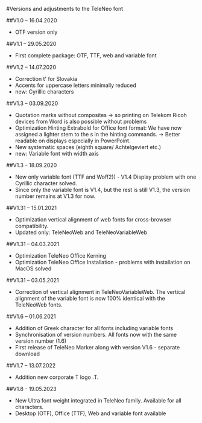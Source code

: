 #Versions and adjustments to the TeleNeo font

##V1.0 – 16.04.2020
- OTF version only

##V1.1 – 29.05.2020
- First complete package: OTF, TTF, web and variable font

##V1.2 – 14.07.2020
- Correction t' for Slovakia
- Accents for uppercase letters minimally reduced
- new: Cyrillic characters

##V1.3 – 03.09.2020
- Quotation marks without composites -> so printing on Telekom Ricoh devices from Word is also possible without problems
- Optimization Hinting Extrabold for Office font format: We have now assigned a lighter stem to the s in the hinting commands. -> Better readable on displays especially in PowerPoint.
- New systematic spaces (eighth square/ Achtelgeviert etc.)
- new: Variable font with width axis

##V1.3 – 18.09.2020
- New only variable font (TTF and Woff2)) - V1.4
Display problem with one Cyrillic character solved.
- Since only the variable font is V1.4, but the rest is still V1.3, the version number remains at V1.3 for now.

##V1.31 – 15.01.2021
- Optimization vertical alignment of web fonts for cross-browser compatibility.
- Updated only: TeleNeoWeb and TeleNeoVariableWeb

##V1.31 – 04.03.2021
- Optimization TeleNeo Office Kerning
- Optimization TeleNeo Office Installation - problems with installation on MacOS solved

##V1.31 – 03.05.2021
- Correction of vertical alignment in TeleNeoVariableWeb. The vertical alignment of the variable font is now 100% identical with the TeleNeoWeb fonts.

##V1.6 – 01.06.2021
- Addition of Greek character for all fonts including variable fonts
- Synchronisation of version numbers. All fonts now with the same version number (1.6)
- First release of TeleNeo Marker along with version V1.6 - separate download

##V1.7 – 13.07.2022
- Addition new corporate T logo .T.

##V1.8 - 19.05.2023
- New Ultra font weight integrated in TeleNeo family. Available for all characters.
- Desktop (OTF), Office (TTF), Web and variable font available
